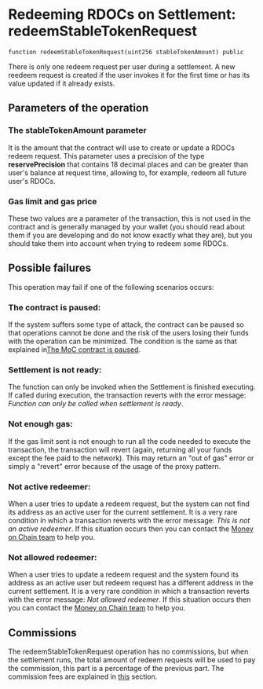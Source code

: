 # Redeeming RDOCs on Settlement: redeemStableTokenRequest

`function redeemStableTokenRequest(uint256 stableTokenAmount) public`

There is only one redeem request per user during a settlement. A new reedeem request is created if the user invokes it for the first time or has its value updated if it already exists.

## Parameters of the operation

### The stableTokenAmount parameter

It is the amount that the contract will use to create or update a RDOCs redeem request.
This parameter uses a precision of the type **reservePrecision** that contains 18 decimal places and can be greater than user's balance at request time, allowing to, for example, redeem all future user's RDOCs.

### Gas limit and gas price

These two values are a parameter of the transaction, this is not used in the contract and is generally managed by your wallet (you should read about them if you are developing and do not know exactly what they are), but you should take them into account when trying to redeem some RDOCs.

## Possible failures

This operation may fail if one of the following scenarios occurs:

### The contract is paused:

If the system suffers some type of attack, the contract can be paused so that operations cannot be done and the risk of the users losing their funds with the operation can be minimized. The condition is the same as that explained in[The MoC contract is paused](minting-docs.md#the-moc-contract-is-paused).

### Settlement is not ready:

The function can only be invoked when the Settlement is finished executing. If called during execution, the transaction reverts with the error message: _Function can only be called when settlement is ready_.

### Not enough gas:

If the gas limit sent is not enough to run all the code needed to execute the transaction, the transaction will revert (again, returning all your funds except the fee paid to the network). This may return an "out of gas" error or simply a "revert" error because of the usage of the proxy pattern.

### Not active redeemer:

When a user tries to update a redeem request, but the system can not find its address as an active user for the current settlement. It is a very rare condition in which a transaction reverts with the error message: _This is not an active redeemer_.
If this situation occurs then you can contact the [Money on Chain team](https://moneyonchain.com/) to help you.

### Not allowed redeemer:

When a user tries to update a redeem request and the system found its address as an active user but redeem request has a different address in the current settlement. It is a very rare condition in which a transaction reverts with the error message: _Not allowed redeemer_.
If this situation occurs then you can contact the [Money on Chain team](https://moneyonchain.com/) to help you.

## Commissions

The redeemStableTokenRequest operation has no commissions, but when the settlement runs, the total amount of redeem requests will be used to pay the commission, this part is a percentage of the previous part. The commission fees are explained in [this](commission-fees-values.md) section.